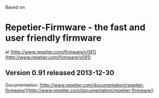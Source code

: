 Based on
# Repetier-Firmware - the fast and user friendly firmware
at [http://www.repetier.com/firmware/v091](http://www.repetier.com/firmware/v091)

## Version 0.91 released 2013-12-30

Documentation: [http://www.repetier.com/documentation/repetier-firmware/](http://www.repetier.com/documentation/repetier-firmware/)
